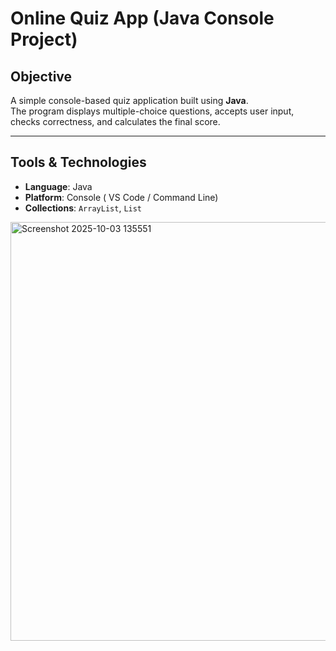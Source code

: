#  Online Quiz App (Java Console Project)

##  Objective  
A simple console-based quiz application built using **Java**.  
The program displays multiple-choice questions, accepts user input, checks correctness, and calculates the final score.  

---

##  Tools & Technologies  
- **Language**: Java  
- **Platform**: Console ( VS Code / Command Line)  
- **Collections**: `ArrayList`, `List`  
<img width="764" height="670" alt="Screenshot 2025-10-03 135551" src="https://github.com/user-attachments/assets/1da89ad7-738f-4cdc-8ece-3ff6162bb1b4" />

